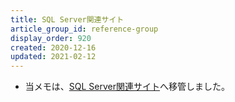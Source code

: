 ```yaml
---
title: SQL Server関連サイト
article_group_id: reference-group
display_order: 920
created: 2020-12-16
updated: 2021-02-12
---
```

- 当メモは、[SQL Server関連サイト](https://thinktwice.tech/it/sqlserver/sql_server_related_sites/)へ移管しました。
